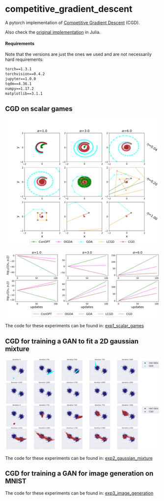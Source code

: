 # competitive_gradient_descent
A pytorch implementation of [Competitive Gradient Descent](https://arxiv.org/abs/1905.12103) (CGD).

Also check the [original implementation](https://github.com/f-t-s/CGD) in Julia.

#### Requirements

Note that the versions are just the ones we used and are not necessarily hard requirements:
```
torch==1.3.1
torchvision==0.4.2
jupyter==1.0.0
tqdm==4.36.1
numpy==1.17.2
matplotlib==3.1.1
```

## CGD on scalar games

![First game](exp1_scalar_games/scalar_game1.png)

![Second and third games](exp1_scalar_games/scalar_games23.png)

The code for these experiments can be found in: [exp1_scalar_games](exp1_scalar_games/scalar_games.ipynb)

## CGD for training a GAN to fit a 2D gaussian mixture

![Gaussian mixture](exp2_gaussian_mixture/gan_gaussianMixture.png)

The code for these experiments can be found in: [exp2_gaussian_mixture](exp2_gaussian_mixture/CGD_vs_GDA_GaussianMixture_GAN.ipynb)


## CGD for training a GAN for image generation on MNIST

The code for these experiments can be found in: [exp3_image_generation](exp3_image_generation)
